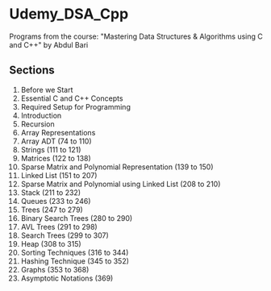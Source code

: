 # Udemy_DSA_Cpp
Programs from the course: "Mastering Data Structures &amp; Algorithms using C and C++" by Abdul Bari

## Sections
01. Before we Start
02. Essential C and C++ Concepts
03. Required Setup for Programming
04. Introduction
05. Recursion
06. Array Representations
07. Array ADT (74 to 110)
08. Strings (111 to 121)
09. Matrices (122 to 138)
10. Sparse Matrix and Polynomial Representation (139 to 150)
11. Linked List (151 to 207)
12. Sparse Matrix and Polynomial using Linked List (208 to 210)
13. Stack (211 to 232)
14. Queues (233 to 246)
15. Trees (247 to 279)
16. Binary Search Trees (280 to 290)
17. AVL Trees (291 to 298)
18. Search Trees (299 to 307)
19. Heap (308 to 315)
20. Sorting Techniques (316 to 344)
21. Hashing Technique (345 to 352)
22. Graphs (353 to 368)
23. Asymptotic Notations (369)
